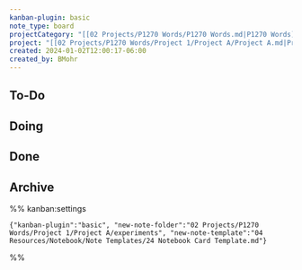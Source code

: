 ```yaml
---
kanban-plugin: basic
note_type: board
projectCategory: "[[02 Projects/P1270 Words/P1270 Words.md|P1270 Words]]"
project: "[[02 Projects/P1270 Words/Project 1/Project A/Project A.md|Project A]]"
created: 2024-01-02T12:00:17-06:00
created_by: BMohr
---
```

## To-Do

## Doing

## Done

## Archive


%% kanban:settings
```
{"kanban-plugin":"basic", "new-note-folder":"02 Projects/P1270 Words/Project 1/Project A/experiments", "new-note-template":"04 Resources/Notebook/Note Templates/24 Notebook Card Template.md"}
```
%%